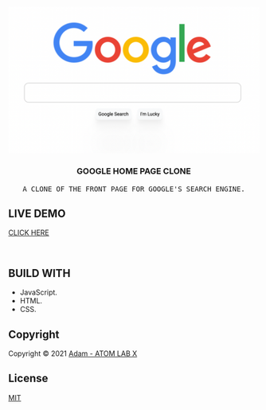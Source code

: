 <!-- PROJECT LOGO -->
<br />
<p align="center">
  <a href="https://github.com/AtomLabX/ChatBot_V1">
    <img src="images/Google_Clone.png" alt="Google Home Page Clone">
  </a>

  <h3 align="center">GOOGLE HOME PAGE CLONE</h3>

  <p align="center">
    <samp>A CLONE OF THE FRONT PAGE FOR GOOGLE'S SEARCH ENGINE.</samp>
    <br>
    </p>
    

## LIVE DEMO
<a href="https://atomlabx.github.io/Google-HomePage-V2/" target="_blank">CLICK HERE</a>

<br/>

<!-- BUILD USING -->
## BUILD WITH
* JavaScript.
* HTML.
* CSS.
 
<!-- CONTRIBUTING GUIDELINES -->
<!-- LICENSE -->
## Copyright

Copyright © 2021 [Adam - ATOM LAB X](https://AtomLabX.Dev)

## License

[MIT](https://github.com/AtomLabX/Google-HomePage-V2/blob/main/LICENSE)
